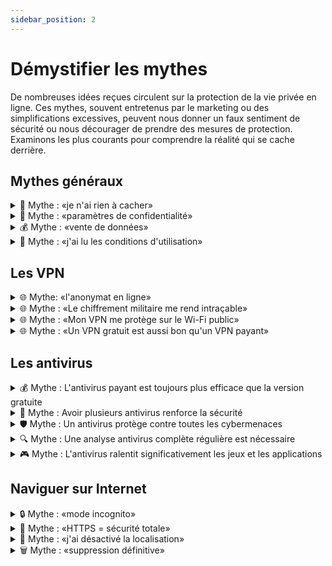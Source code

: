 ```yaml
---
sidebar_position: 2
---
```


# Démystifier les mythes

De nombreuses idées reçues circulent sur la protection de la vie privée en ligne. Ces mythes, souvent entretenus par le marketing ou des simplifications excessives, peuvent nous donner un faux sentiment de sécurité ou nous décourager de prendre des mesures de protection. Examinons les plus courants pour comprendre la réalité qui se cache derrière.

## Mythes généraux

<details>
<summary>🤔 Mythe : «je n'ai rien à cacher»</summary>

La protection de la vie privée n'est pas une question de dissimulation d'activités illégales. C'est une question de contrôle sur vos informations personnelles et de liberté de choix. Accepteriez-vous de laisser faire installer des caméras dans votre maison sous prétexte que vous ne faites rien d'illégal ? La vie privée protège votre autonomie, votre dignité et votre liberté d'être vous-même sans surveillance constante.

[Source](https://medium.com/@1kg/ive-got-nothing-to-hide-and-other-misunderstandings-of-privacy-b7ae8bf26603)

</details>

<details>
<summary>🤖 Mythe : «paramètres de confidentialité»</summary>

Les paramètres de confidentialité des réseaux sociaux ne protègent pas vos données de la plateforme elle-même. Ils contrôlent uniquement ce que les autres utilisateurs peuvent voir. La plateforme continue de collecter et d'analyser toutes vos interactions pour son propre usage.

</details>

<details>
<summary>💰 Mythe : «vente de données»</summary>

On entend souvent que "les entreprises vendent nos données personnelles", mais la réalité est plus complexe et insidieuse. La plupart des grandes entreprises technologiques ne vendent pas directement vos données - elles les gardent précieusement pour elles-mêmes. Ce qu'elles vendent, c'est la possibilité de cibler des audiences très précises basées sur vos comportements, préférences et caractéristiques. C'est comme si elles créaient un portrait détaillé de chaque personne, non pas pour le vendre, mais pour louer l'accès à des groupes de personnes partageant certains traits. Les annonceurs ne voient jamais vos données directement, mais peuvent dire "je veux toucher les personnes qui correspondent à ce profil spécifique". C'est un modèle d'affaires encore plus rentable que la vente pure et simple de données.

</details>

<details>
<summary>📄 Mythe : «j'ai lu les conditions d'utilisation»</summary>

Même si vous lisez attentivement les conditions d'utilisation (ce que presque personne ne fait), elles peuvent changer à tout moment. De plus, elles ne couvrent souvent pas toutes les manières dont vos données peuvent être utilisées, partagées ou analysées. Le consentement donné aujourd'hui peut avoir des implications imprévues demain.

[Source](https://tosdr.org/en)

</details>

## Les VPN

<details>
<summary>🌐 Mythe: «l'anonymat en ligne»</summary>

L'anonymat total en ligne est un mythe. Votre façon de taper, les sites que vous visitez, votre appareil, votre navigateur : tout cela crée une empreinte numérique unique. Même sans vous connecter, les sites peuvent souvent vous reconnaître grâce à ces «empreintes digitales» techniques.

[Source](https://support.torproject.org/faq/staying-anonymous/)

</details>

<details>
<summary>🌐 Mythe : «Le chiffrement militaire me rend intraçable»</summary>

- Le terme «chiffrement militaire» est du marketing : tous les VPNs utilisent les mêmes standards de chiffrement que votre navigation HTTPS habituelle
- Le chiffrement protège vos données en transit, mais n'empêche pas le traçage par d'autres moyens
- Les sites web peuvent toujours vous identifier par de nombreuses autres méthodes
</details>

<details>
<summary>🌐 Mythe : «Mon VPN me protège sur le Wi-Fi public»</summary>

- La plupart des sites sensibles (banques, email) utilisent déjà HTTPS
- Un VPN n'ajoute qu'une protection limitée sur un réseau non sécurisé
- Les attaques modernes ciblent plutôt le phishing que l'interception de trafic
</details>

<details>
<summary>🌐 Mythe : «Un VPN gratuit est aussi bon qu'un VPN payant»</summary>

- Les VPNs gratuits doivent financer leur infrastructure d'une manière ou d'une autre
- Beaucoup revendent vos données de navigation ou injectent leurs propres publicités
- Certains VPNs gratuits ont été pris en train d'installer des logiciels malveillants
</details>

## Les antivirus

<details>
<summary>💰 Mythe : L'antivirus payant est toujours plus efficace que la version gratuite</summary>

La différence entre versions payantes et gratuites réside principalement dans les fonctionnalités additionnelles (pare-feu, gestionnaire de mots de passe, VPN) et non dans la protection de base contre les malwares. Certains antivirus gratuits comme Microsoft Defender offrent aujourd'hui une protection équivalente aux solutions premium.
</details>

<details>
<summary>🔄 Mythe : Avoir plusieurs antivirus renforce la sécurité</summary>

L'installation de plusieurs antivirus crée en réalité des conflits système, ralentit considérablement l'ordinateur et peut même réduire l'efficacité de la protection. Les antivirus peuvent se considérer mutuellement comme des menaces et entrer en conflit pour l'accès aux fichiers système.
</details>

<details>
<summary>🛡️ Mythe : Un antivirus protège contre toutes les cybermenaces</summary>

Les antivirus sont inefficaces contre de nombreuses menaces modernes comme l'ingénierie sociale, le phishing sophistiqué, les ransomwares zero-day ou les attaques via des documents Office légitimes mais malveillants. La sécurité nécessite une approche multicouche incluant la sensibilisation des utilisateurs.
</details>

<details>
<summary>🔍 Mythe : Une analyse antivirus complète régulière est nécessaire</summary>

La protection en temps réel des antivirus modernes est généralement suffisante. Les analyses complètes régulières sont surtout utiles après une infection suspectée ou la restauration d'anciennes sauvegardes. Elles consomment beaucoup de ressources système pour un bénéfice limité en usage quotidien.
</details>

<details>
<summary>🎮 Mythe : L'antivirus ralentit significativement les jeux et les applications</summary>

Les antivirus modernes sont optimisés et incluent souvent un "mode jeu" qui suspend temporairement certaines fonctionnalités non critiques. L'impact sur les performances est généralement minime avec les solutions récentes, sauf lors des analyses complètes.
</details>

## Naviguer sur Internet

<details>
<summary>🔒 Mythe : «mode incognito»</summary>

Le mode incognito de votre navigateur n'est pas un bouclier d'invisibilité. Il empêche simplement votre navigateur de sauvegarder localement votre historique et vos cookies. Votre fournisseur d'accès internet, votre employeur, et les sites web que vous visitez peuvent toujours voir votre activité.

</details>

<details>
<summary>🔐 Mythe : «HTTPS = sécurité totale»</summary>

Le cadenas HTTPS dans votre navigateur signifie que la connexion est chiffrée, mais pas que le site est légitime ou sûr. Un site malveillant peut parfaitement utiliser HTTPS. C'est comme avoir une conversation privée avec quelqu'un : le fait que personne ne puisse écouter ne garantit pas que votre interlocuteur est digne de confiance.

</details>

<details>
<summary>📱 Mythe : «j'ai désactivé la localisation»</summary>

Désactiver le GPS ne suffit pas à masquer votre position. Les réseaux Wi-Fi environnants, les antennes cellulaires, votre adresse IP, et même la pression atmosphérique mesurée par votre téléphone peuvent révéler votre localisation. Les applications peuvent aussi accéder aux métadonnées de vos photos pour savoir où vous étiez.

</details>

<details>
<summary>🗑️ Mythe : «suppression définitive»</summary>

Supprimer un fichier ou un post sur les réseaux sociaux ne garantit pas sa disparition. Les données peuvent être sauvegardées, archivées, ou déjà partagées ailleurs. C'est comme essayer de reprendre une histoire que vous avez racontée : une fois partagée, elle échappe à votre contrôle.

</details>
